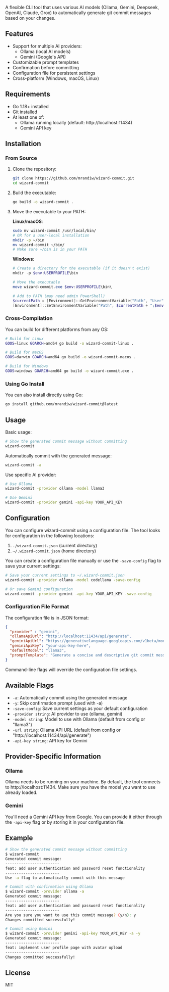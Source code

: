 
A flexible CLI tool that uses various AI models (Ollama, Gemini, Deepseek, OpenAI, Claude, Grox) to automatically generate git commit messages based on your changes.

## Features

- Support for multiple AI providers:
  - Ollama (local AI models)
  - Gemini (Google's API)
- Customizable prompt templates
- Confirmation before committing
- Configuration file for persistent settings
- Cross-platform (Windows, macOS, Linux)

## Requirements

- Go 1.18+ installed
- Git installed
- At least one of:
  - Ollama running locally (default: http://localhost:11434)
  - Gemini API key

## Installation

### From Source

1. Clone the repository:
   ```bash
   git clone https://github.com/mrandiw/wizard-commit.git
   cd wizard-commit
   ```

2. Build the executable:
   ```bash
   go build -o wizard-commit .
   ```

3. Move the executable to your PATH:

   **Linux/macOS**:
   ```bash
   sudo mv wizard-commit /usr/local/bin/
   # OR for a user-local installation
   mkdir -p ~/bin
   mv wizard-commit ~/bin/
   # Make sure ~/bin is in your PATH
   ```

   **Windows**:
   ```powershell
   # Create a directory for the executable (if it doesn't exist)
   mkdir -p $env:USERPROFILE\bin

   # Move the executable
   move wizard-commit.exe $env:USERPROFILE\bin\

   # Add to PATH (may need admin PowerShell)
   $currentPath = [Environment]::GetEnvironmentVariable("Path", "User")
   [Environment]::SetEnvironmentVariable("Path", $currentPath + ";$env:USERPROFILE\bin", "User")
   ```

### Cross-Compilation

You can build for different platforms from any OS:

```bash
# Build for Linux
GOOS=linux GOARCH=amd64 go build -o wizard-commit-linux .

# Build for macOS 
GOOS=darwin GOARCH=amd64 go build -o wizard-commit-macos .

# Build for Windows
GOOS=windows GOARCH=amd64 go build -o wizard-commit.exe .
```

### Using Go Install

You can also install directly using Go:

```bash
go install github.com/mrandiw/wizard-commit@latest
```

## Usage

Basic usage:
```bash
# Show the generated commit message without committing
wizard-commit
```

Automatically commit with the generated message:
```bash
wizard-commit -a
```

Use specific AI provider:
```bash
# Use Ollama
wizard-commit -provider ollama -model llama3

# Use Gemini
wizard-commit -provider gemini -api-key YOUR_API_KEY
```

## Configuration

You can configure wizard-commit using a configuration file. The tool looks for configuration in the following locations:

1. `./wizard-commit.json` (current directory)
2. `~/.wizard-commit.json` (home directory)

You can create a configuration file manually or use the `-save-config` flag to save your current settings:

```bash
# Save your current settings to ~/.wizard-commit.json
wizard-commit -provider ollama -model codellama -save-config

# Or save Gemini configuration
wizard-commit -provider gemini -api-key YOUR_API_KEY -save-config
```

### Configuration File Format

The configuration file is in JSON format:

```json
{
  "provider" : "gemini",
  "ollamaApiUrl": "http://localhost:11434/api/generate",
  "geminiApiUrl": "https://generativelanguage.googleapis.com/v1beta/models/gemini-pro:generateContent",
  "geminiApiKey": "your-api-key-here",
  "defaultModel": "llama3",
  "promptTemplate": "Generate a concise and descriptive git commit message based on the following changes.\nFollow best practices for git commit messages: use imperative mood, keep it under 50 characters for the first line,\nand add more details in a body if necessary.\n\nRespond ONLY with the commit message, no other text, explanation, or quotes.\nJust the commit message that would be used with 'git commit -m'.\n\nChanges:\n%s"
}
```

Command-line flags will override the configuration file settings.

## Available Flags

- `-a`: Automatically commit using the generated message
- `-y`: Skip confirmation prompt (used with -a)
- `-save-config`: Save current settings as your default configuration
- `-provider string`: AI provider to use (ollama, gemini)
- `-model string`: Model to use with Ollama (default from config or "llama3")
- `-url string`: Ollama API URL (default from config or "http://localhost:11434/api/generate")
- `-api-key string`: API key for Gemini

## Provider-Specific Information

### Ollama

Ollama needs to be running on your machine. By default, the tool connects to http://localhost:11434. Make sure you have the model you want to use already loaded.

### Gemini

You'll need a Gemini API key from Google. You can provide it either through the `-api-key` flag or by storing it in your configuration file.

## Example

```bash
# Show the generated commit message without committing
$ wizard-commit
Generated commit message:
------------------------
feat: add user authentication and password reset functionality
------------------------
Use -a flag to automatically commit with this message

# Commit with confirmation using Ollama
$ wizard-commit -provider ollama -a
Generated commit message:
------------------------
feat: add user authentication and password reset functionality
------------------------
Are you sure you want to use this commit message? (y/n): y
Changes committed successfully!

# Commit using Gemini
$ wizard-commit -provider gemini -api-key YOUR_API_KEY -a -y
Generated commit message:
------------------------
feat: implement user profile page with avatar upload
------------------------
Changes committed successfully!
```

## License

MIT